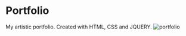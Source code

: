 # Portfolio
My artistic portfolio. Created with HTML, CSS and JQUERY.
![portfolio](http://i.imgur.com/dyv52q2.png "Screenshot of portfolio")
